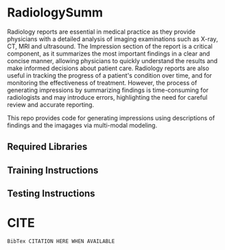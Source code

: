 # RadiologySumm


Radiology reports are essential in medical practice as they provide physicians with a detailed analysis of imaging examinations such as X-ray, CT, MRI and ultrasound. The Impression section of the report is a critical component, as it summarizes the most important findings in a clear and concise manner, allowing physicians to quickly understand the results and make informed decisions about patient care. Radiology reports are also useful in tracking the progress of a patient's condition over time, and for monitoring the effectiveness of treatment. However, the process of generating impressions by summarizing findings is time-consuming for radiologists and may introduce errors, highlighting the need for careful review and accurate reporting.

This repo provides code for generating impressions using descriptions of findings and the imagages via multi-modal modeling.

## Required Libraries

## Training Instructions

## Testing Instructions


# CITE

```
BibTex CITATION HERE WHEN AVAILABLE
```
